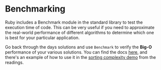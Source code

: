 # Benchmarking

Ruby includes a Benchmark module in the standard library to test the execution time of code. This can be very useful if you need to approximate the real-world performance of different algorithms to determine which one is best for your particular application.

Go back through the days solutions and use `Benchmark` to verify the **Big-O** performance of your various solutions. You can find the docs [here][benchmark-docs], and there's an example of how to use it in the [sorting complexity demo][sorting-demo] from the readings.

[benchmark-docs]:
http://ruby-doc.org/stdlib-2.1.2/libdoc/benchmark/rdoc/Benchmark.html
[sorting-demo]: https://github.com/appacademy/curriculum/blob/master/ruby/demos/sorting_demo/sorting_demo.rb#L58-L67
